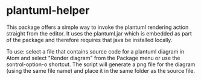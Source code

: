 # plantuml-helper

This package offers a simple way to invoke the plantuml rendering action straight from the editor. It uses the plantuml.jar which is embedded as part of the package and therefore requires that java be installed locally. 

To use: select a file that contains source code for a plantuml diagram in Atom and select "Render diagram" from the Package menu or use the sontrol-option-o shortcut. The script will generate a png file for the diagram (using the same file name) and place it in the same folder as the source file.